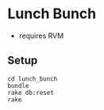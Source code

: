 Lunch Bunch
===========

* requires RVM

Setup
-----

    cd lunch_bunch
    bundle
    rake db:reset
    rake
